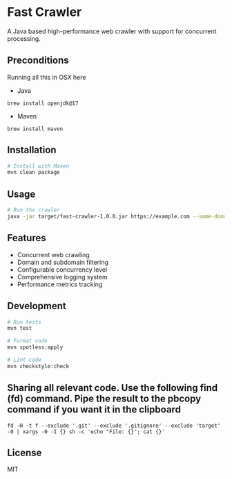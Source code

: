 # Fast Crawler

A Java based high-performance web crawler with support for concurrent processing.

## Preconditions
Running all this in OSX here
- Java
```
brew install openjdk@17
```
- Maven
```
brew install maven
```

## Installation

```bash
# Install with Maven
mvn clean package
```

## Usage

```bash
# Run the crawler
java -jar target/fast-crawler-1.0.0.jar https://example.com --same-domain-only --max-concurrent 5 --error-level DEBUG
```

## Features

- Concurrent web crawling
- Domain and subdomain filtering
- Configurable concurrency level
- Comprehensive logging system
- Performance metrics tracking

## Development

```bash
# Run tests
mvn test

# Format code
mvn spotless:apply

# Lint code
mvn checkstyle:check
```

## Sharing all relevant code. Use the following find (fd) command. Pipe the result to the pbcopy command if you want it in the clipboard
```
fd -H -t f --exclude '.git' --exclude '.gitignore' --exclude 'target'  -0 | xargs -0 -I {} sh -c 'echo "File: {}"; cat {}'
```

## License

MIT
